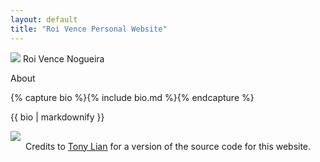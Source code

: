 ```yaml
---
layout: default
title: "Roi Vence Personal Website"
---
```


<main role="main" class="container-sm" style="max-width: 1080px">
    <div class="row">
        <div class="col">
            <p class="h1 mt-5 page-title">
                <img class="profile-img-small d-md-none" src="{{ '/assets/profile.jpg' | relative_url }}" />
                <span style="clear: right">Roi Vence Nogueira</span>
            </p>
            <p class="h4 section-title" style="clear: right">About</p>
            {% capture bio %}{% include bio.md %}{% endcapture %}
            <p>{{ bio | markdownify }}</p>
            <div class="social-icons">
                <a href="mailto:roi.vence@gmail.com" title="Email"><i class="fas fa-envelope"></i></a>
                <a href="https://www.linkedin.com/in/roivence" title="LinkedIn"><i class="fab fa-linkedin"></i></a>
                <a href="https://github.com/RoidaVinci" title="GitHub"><i class="fab fa-github"></i></a>
            </div>
        </div>
        <div class="col-auto d-none d-md-block">
            <img class="profile-img" src="{{ '/assets/profile.jpg' | relative_url }}" />
        </div>
    </div>

<footer class="footer">
    <div class="container-sm">
        <div class="row">
            <div class="col" style="text-align: center">
                <span class="text-muted small-text">
                    Credits to <a href="https://github.com/TonyLianLong/websitev2">Tony Lian</a> for a version of the source code for this website.
                </span>
            </div>
        </div>
    </div>
</footer>

</main>

<link rel="stylesheet" href="https://cdnjs.cloudflare.com/ajax/libs/font-awesome/6.0.0-beta3/css/all.min.css">
<style>
    .social-icons {
        margin-top: 10px;
    }
    .social-icons a {
        margin: 0 10px;
        color: #000;
        font-size: 1.5rem;
    }
</style>
